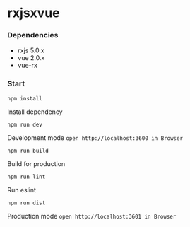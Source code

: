 # rxjsxvue
### Dependencies
- rxjs 5.0.x
- vue 2.0.x
- vue-rx

### Start

```
npm install
```
Install dependency

```
npm run dev
```
Development mode `open http://localhost:3600 in Browser`

```
npm run build
```
Build for production

```
npm run lint
```
Run eslint

```
npm run dist
```
Production mode `open http://localhost:3601 in Browser`